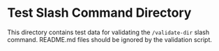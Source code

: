 # Test Slash Command Directory

This directory contains test data for validating the `/validate-dir` slash command.
README.md files should be ignored by the validation script.
